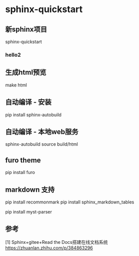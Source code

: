 
# sphinx-quickstart

## 新sphinx项目
sphinx-quickstart

### hello2

## 生成html预览
make html

## 自动编译 - 安装
pip install sphinx-autobuild

## 自动编译 - 本地web服务
sphinx-autobuild source build/html

## furo theme
pip install furo

## markdown 支持
pip install recommonmark
pip install sphinx_markdown_tables


pip install myst-parser


## 参考
[1] Sphinx+gitee+Read the Docs搭建在线文档系统 https://zhuanlan.zhihu.com/p/384863296